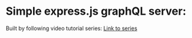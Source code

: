 # Simple express.js graphQL server:

Built by following video tutorial series: <a href="https://youtu.be/PEcJxkylcRM?list=PLillGF-RfqbYZty73_PHBqKRDnv7ikh68">Link to series</a>
